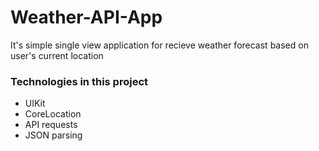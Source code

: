 # Weather-API-App

It's simple single view application for recieve weather forecast based on user's current location

### Technologies in this project
- UIKit
- CoreLocation 
- API requests
- JSON parsing
